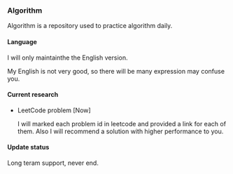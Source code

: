 ### Algorithm

Algorithm is a repository used to practice algorithm daily.

#### Language

I will only maintainthe the English version.

My English is not very good, so there will be many expression may confuse you.

#### Current research

* LeetCode problem [Now]

  I will marked each problem id in leetcode and provided a link for each of them.
  Also I will recommend a solution with higher performance to you.

#### Update status

Long teram support, never end.

